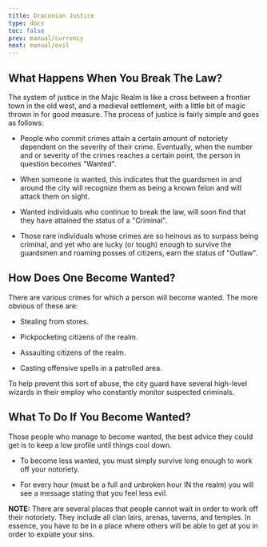 ```yaml
---
title: Draconian Justice
type: docs
toc: false
prev: manual/currency
next: manual/evil
---
```


## What Happens When You Break The Law?

The system of justice in the Majic Realm is like a cross between a frontier town in the old west, and a medieval settlement, with a little bit of magic thrown in for good measure. The process of justice is fairly simple and goes as follows:

- People who commit crimes attain a certain amount of notoriety dependent on the severity of their crime. Eventually, when the number and or severity of the crimes reaches a certain point, the person in question becomes "Wanted".

- When someone is wanted, this indicates that the guardsmen in and around the city will recognize them as being a known felon and will attack them on sight. 
- Wanted individuals who continue to break the law, will soon find that they have attained the status of a "Criminal".

- Those rare individuals whose crimes are so heinous as to surpass being criminal, and yet who are lucky (or tough) enough to survive the guardsmen and roaming posses of citizens, earn the status of "Outlaw".

## How Does One Become Wanted?

There are various crimes for which a person will become wanted. The more obvious of these are:

- Stealing from stores.

- Pickpocketing citizens of the realm.

- Assaulting citizens of the realm.

- Casting offensive spells in a patrolled area.

To help prevent this sort of abuse, the city guard have several high-level wizards in their employ who constantly monitor suspected criminals.

## What To Do If You Become Wanted?

Those people who manage to become wanted, the best advice they could get is to keep a low profile until things cool down. 

- To become less wanted, you must simply survive long enough to work off your notoriety.

- For every hour (must be a full and unbroken hour IN the realm) you will see a message stating that you feel less evil.

**NOTE:** There are several places that people cannot wait in order to work off their notoriety. They include all clan lairs, arenas, taverns, and temples. In essence, you have to be in a place where others will be able to get at you in order to expiate your sins.
